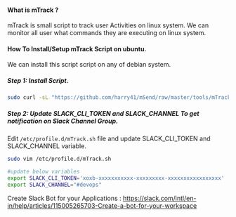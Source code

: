 #### What is mTrack ?
mTrack is small script to track user Activities on linux system. We can monitor all user what commands they are executing on linux system.

#### How To Install/Setup mTrack Script on ubuntu.
We can install this script script on any of debian system.

##### Step 1: Install Script.
```bash
sudo curl -sL "https://github.com/harry41/mSend/raw/master/tools/mTrack.sh" -o /etc/profile.d/mTrack.sh
```

##### Step 2: Update SLACK_CLI_TOKEN and SLACK_CHANNEL To get notification on Slack Channel Group.

Edit `/etc/profile.d/mTrack.sh` file and update SLACK_CLI_TOKEN and SLACK_CHANNEL variable.

```bash
sudo vim /etc/profile.d/mTrack.sh
```

```bash
#update below variables
export SLACK_CLI_TOKEN='xoxb-xxxxxxxxxxx-xxxxxxxxx-xxxxxxxxxxxxxxxxx'
export SLACK_CHANNEL="#devops"
```
Create Slack Bot for your Applications : https://slack.com/intl/en-in/help/articles/115005265703-Create-a-bot-for-your-workspace
